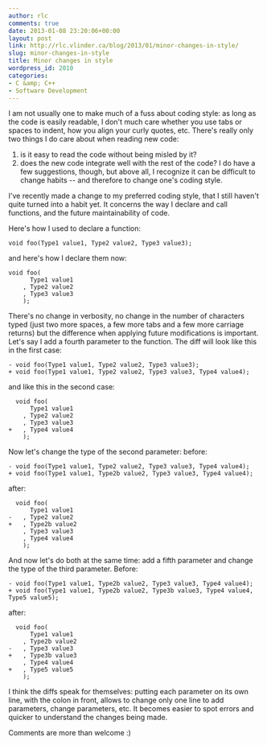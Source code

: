 ```yaml
---
author: rlc
comments: true
date: 2013-01-08 23:20:06+00:00
layout: post
link: http://rlc.vlinder.ca/blog/2013/01/minor-changes-in-style/
slug: minor-changes-in-style
title: Minor changes in style
wordpress_id: 2010
categories:
- C &amp; C++
- Software Development
---
```


I am not usually one to make much of a fuss about coding style: as long as the code is easily readable, I don't much care whether you use tabs or spaces to indent, how you align your curly quotes, etc. There's really only two things I do care about when reading new code: 

  1. is it easy to read the code without being misled by it?
  2. does the new code integrate well with the rest of the code?
I do have a few suggestions, though, but above all, I recognize it can be difficult to change habits -- and therefore to change one's coding style.

<!--more-->

I've recently made a change to my preferred coding style, that I still haven't quite turned into a habit yet. It concerns the way I declare and call functions, and the future maintainability of code.

Here's how I used to declare a function: 
    
    void foo(Type1 value1, Type2 value2, Type3 value3);

and here's how I declare them now: 
    
    void foo(
    	  Type1 value1
    	, Type2 value2
    	, Type3 value3
    	);


There's no change in verbosity, no change in the number of characters typed (just two more spaces, a few more tabs and a few more carriage returns) but the difference when applying future modifications is important. Let's say I add a fourth parameter to the function. The diff will look like this in the first case: 
    
    - void foo(Type1 value1, Type2 value2, Type3 value3);
    + void foo(Type1 value1, Type2 value2, Type3 value3, Type4 value4);

and like this in the second case: 
    
      void foo(
      	  Type1 value1
      	, Type2 value2
      	, Type3 value3
    + 	, Type4 value4
      	);


Now let's change the type of the second parameter: before:

    
    - void foo(Type1 value1, Type2 value2, Type3 value3, Type4 value4);
    + void foo(Type1 value1, Type2b value2, Type3 value3, Type4 value4);

after:
    
      void foo(
      	  Type1 value1
    - 	, Type2 value2
    + 	, Type2b value2
      	, Type3 value3
      	, Type4 value4
      	);

And now let's do both at the same time: add a fifth parameter and change the type of the third parameter. Before:
    
    - void foo(Type1 value1, Type2b value2, Type3 value3, Type4 value4);
    + void foo(Type1 value1, Type2b value2, Type3b value3, Type4 value4, Type5 value5);

after:
    
      void foo(
      	  Type1 value1
      	, Type2b value2
    - 	, Type3 value3
    + 	, Type3b value3
      	, Type4 value4
    + 	, Type5 value5
      	);



I think the diffs speak for themselves: putting each parameter on its own line, with the colon in front, allows to change only one line to add parameters, change parameters, etc. It becomes easier to spot errors and quicker to understand the changes being made.

Comments are more than welcome :)
